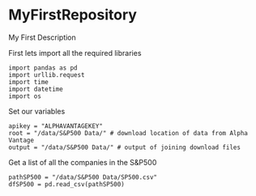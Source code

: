 # MyFirstRepository
My First Description


First lets import all the required  libraries

```
import pandas as pd
import urllib.request
import time
import datetime
import os
```

Set our variables

```
apikey = "ALPHAVANTAGEKEY"
root = "/data/S&P500 Data/" # download location of data from Alpha Vantage
output = "/data/S&P500 Data/" # output of joining download files
```

Get a list of all the companies in the S&P500

```
pathSP500 = "/data/S&P500 Data/SP500.csv"
dfSP500 = pd.read_csv(pathSP500)
```

